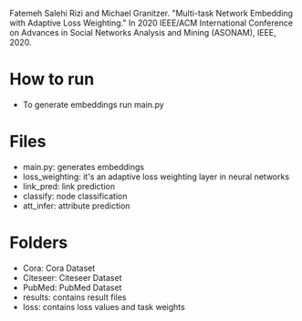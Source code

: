 Fatemeh Salehi Rizi and Michael Granitzer. "Multi-task Network Embedding with Adaptive Loss Weighting." In 2020 IEEE/ACM International Conference on Advances in Social Networks Analysis and Mining (ASONAM), IEEE, 2020.

# How to run
 - To generate embeddings run main.py 
 

# Files
 - main.py: generates embeddings
 - loss_weighting: it's an adaptive loss weighting layer in neural networks
 - link_pred: link prediction
 - classify: node classification
 - att_infer: attribute prediction 


# Folders
 - Cora: Cora Dataset
 - Citeseer: Citeseer Dataset
 - PubMed: PubMed Dataset
 - results: contains result files 
 - loss: contains loss values and task weights
